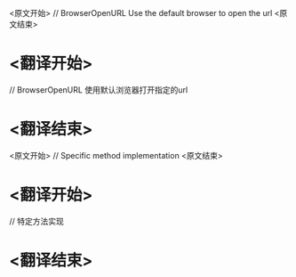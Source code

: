 
<原文开始>
// BrowserOpenURL Use the default browser to open the url
<原文结束>

# <翻译开始>
// BrowserOpenURL 使用默认浏览器打开指定的url
# <翻译结束>


<原文开始>
// Specific method implementation
<原文结束>

# <翻译开始>
// 特定方法实现
# <翻译结束>

